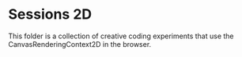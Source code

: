 # Sessions 2D

This folder is a collection of creative coding experiments that use the CanvasRenderingContext2D in the browser.
